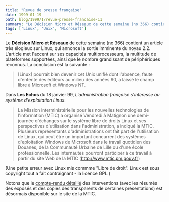 ```yaml
---
title: "Revue de presse française"
date: 1999-01-19
path: blog/1999/1/revue-presse-francaise-11
summary: "Le Décision Micro et Réseaux de cette semaine (no 366) contient un article très élogieux sur Linux, qui annonce la sortie imminente du noyau 2.2."
tags: ['Linux', 'Unix', 'Microsoft']
---
```


<P>
Le <B>Décision Micro et Réseaux</B> de cette semaine (no 366) contient un
article très élogieux sur Linux, qui annonce la sortie imminente du
noyau 2.2. L'article met l'accent sur ses capacités multiprocesseurs,
la multitude de plateformes supportées, ainsi que le nombre
grandissant de périphériques reconnus. La conclusion est la suivante :
</P>

<BLOCKQUOTE>
[Linux] pourrait bien devenir cet Unix unifié dont
l'absence, faute d'entente des éditeurs au milieu des années
90, a laissé le champ libre à Microsoft et Windows NT.
</BLOCKQUOTE>
<P>
Dans <B>Les Echos</B> du 18 janvier 99, <EM>L'administration française
s'intéresse au système d'exploitation Linux</EM>.
</P>

<BLOCKQUOTE>
La Mission interministérielle pour les nouvelles technologies de
l'information (MTIC) a organisé Vendredi à Matignon une demi-journée
d'échanges sur le système libre de droits Linux et ses perspectives
d'utilisation dans l'administration, a indiqué la MTIC. Plusieurs
représentants d'administrations ont fait part de l'utilisation de Linux,
qui peut être un important concurrent des systèmes d'eploitation Windows
de Microsoft dans le travail quotidien des Douanes, de la Communauté
Urbaine de Lille ou d'une école professionnelle. Les internautes
pourront participer à ce travail à partir du site Web de la MTIC
(<A HREF="http://www.mtic.pm.gouv.fr">http://www.mtic.pm.gouv.fr</A>)
</BLOCKQUOTE>
<P>
(Une petite erreur avec Linux mis commme "Libre de droit". Linux est sous
copyright tout a fait contraignant - la licence GPL.)
</P>

<P>
Notons que le <A HREF="http://www.mtic.pm.gouv.fr/linux/">compte-rendu
détaillé</A> des interventions (avec les résumés des exposés et des
copies des transparents de certaines présentations) est désormais
disponible sur le site de la MTIC.
</P>


